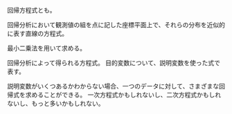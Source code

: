 回帰方程式とも。

回帰分析において観測値の組を点に記した座標平面上で、それらの分布を近似的に表す直線の方程式。

最小二乗法を用いて求める。

回帰分析によって得られる方程式。
目的変数について、説明変数を使った式で表す。

説明変数がいくつあるかわからない場合、一つのデータに対して、さまざまな回帰式を求めることができる。
一次方程式かもしれないし、二次方程式かもしれないし、もっと多いかもしれない。
